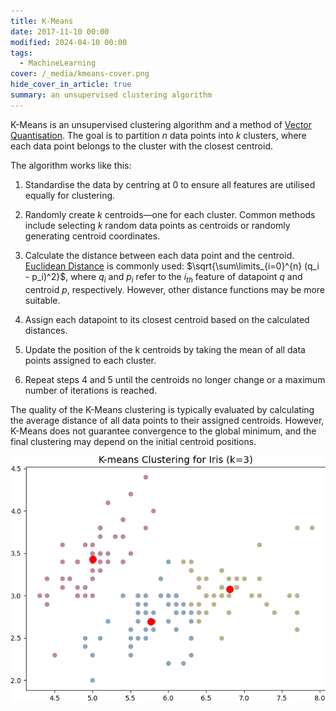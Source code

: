```yaml
---
title: K-Means
date: 2017-11-10 00:00
modified: 2024-04-10 00:00
tags:
  - MachineLearning
cover: /_media/kmeans-cover.png
hide_cover_in_article: true
summary: an unsupervised clustering algorithm
---
```


K-Means is an unsupervised clustering algorithm and a method of [Vector Quantisation](vector-quantisation.md). The goal is to partition $n$ data points into $k$ clusters, where each data point belongs to the cluster with the closest centroid.

The algorithm works like this:

1. Standardise the data by centring at 0 to ensure all features are utilised equally for clustering.
2. Randomly create $k$ centroids—one for each cluster. Common methods include selecting $k$ random data points as centroids or randomly generating centroid coordinates.
3. Calculate the distance between each data point and the centroid. [Euclidean Distance](euclidean-distance.md) is commonly used: $\sqrt{\sum\limits_{i=0}^{n} (q_i - p_i)^2}$, where $q_i$ and $p_i$ refer to the $i_{th}$ feature of datapoint $q$ and centroid $p$, respectively. However, other distance functions may be more suitable.

4. Assign each datapoint to its closest centroid based on the calculated distances.
5. Update the position of the k centroids by taking the mean of all data points assigned to each cluster.
6. Repeat steps 4 and 5 until the centroids no longer change or a maximum number of iterations is reached.

The quality of the K-Means clustering is typically evaluated by calculating the average distance of all data points to their assigned centroids. However, K-Means does not guarantee convergence to the global minimum, and the final clustering may depend on the initial centroid positions.


![K-Means clustering example](../_media/kmeans.png)